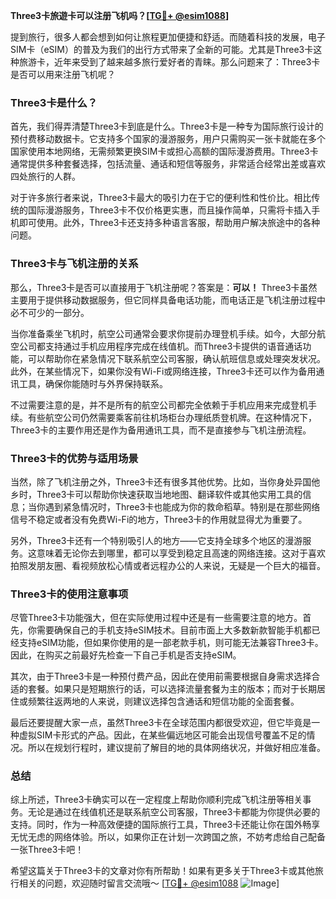 **Three3卡旅遊卡可以注册飞机吗？[[TG💪+ @esim1088](https://t.me/s/esim1088)]**

提到旅行，很多人都会想到如何让旅程更加便捷和舒适。而随着科技的发展，电子SIM卡（eSIM）的普及为我们的出行方式带来了全新的可能。尤其是Three3卡这种旅游卡，近年来受到了越来越多旅行爱好者的青睐。那么问题来了：Three3卡是否可以用来注册飞机呢？

### Three3卡是什么？

首先，我们得弄清楚Three3卡到底是什么。Three3卡是一种专为国际旅行设计的预付费移动数据卡。它支持多个国家的漫游服务，用户只需购买一张卡就能在多个国家使用本地网络，无需频繁更换SIM卡或担心高额的国际漫游费用。Three3卡通常提供多种套餐选择，包括流量、通话和短信等服务，非常适合经常出差或喜欢四处旅行的人群。

对于许多旅行者来说，Three3卡最大的吸引力在于它的便利性和性价比。相比传统的国际漫游服务，Three3卡不仅价格更实惠，而且操作简单，只需将卡插入手机即可使用。此外，Three3卡还支持多种语言客服，帮助用户解决旅途中的各种问题。

### Three3卡与飞机注册的关系

那么，Three3卡是否可以直接用于飞机注册呢？答案是：**可以！** Three3卡虽然主要用于提供移动数据服务，但它同样具备电话功能，而电话正是飞机注册过程中必不可少的一部分。

当你准备乘坐飞机时，航空公司通常会要求你提前办理登机手续。如今，大部分航空公司都支持通过手机应用程序完成在线值机。而Three3卡提供的语音通话功能，可以帮助你在紧急情况下联系航空公司客服，确认航班信息或处理突发状况。此外，在某些情况下，如果你没有Wi-Fi或网络连接，Three3卡还可以作为备用通讯工具，确保你能随时与外界保持联系。

不过需要注意的是，并不是所有的航空公司都完全依赖于手机应用来完成登机手续。有些航空公司仍然需要乘客前往机场柜台办理纸质登机牌。在这种情况下，Three3卡的主要作用还是作为备用通讯工具，而不是直接参与飞机注册流程。

### Three3卡的优势与适用场景

当然，除了飞机注册之外，Three3卡还有很多其他优势。比如，当你身处异国他乡时，Three3卡可以帮助你快速获取当地地图、翻译软件或其他实用工具的信息；当你遇到紧急情况时，Three3卡也能成为你的救命稻草。特别是在那些网络信号不稳定或者没有免费Wi-Fi的地方，Three3卡的作用就显得尤为重要了。

另外，Three3卡还有一个特别吸引人的地方——它支持全球多个地区的漫游服务。这意味着无论你去到哪里，都可以享受到稳定且高速的网络连接。这对于喜欢拍照发朋友圈、看视频放松心情或者远程办公的人来说，无疑是一个巨大的福音。

### Three3卡的使用注意事项

尽管Three3卡功能强大，但在实际使用过程中还是有一些需要注意的地方。首先，你需要确保自己的手机支持eSIM技术。目前市面上大多数新款智能手机都已经支持eSIM功能，但如果你使用的是一部老款手机，则可能无法兼容Three3卡。因此，在购买之前最好先检查一下自己手机是否支持eSIM。

其次，由于Three3卡是一种预付费产品，因此在使用前需要根据自身需求选择合适的套餐。如果只是短期旅行的话，可以选择流量套餐为主的版本；而对于长期居住或频繁往返两地的人来说，则建议选择包含通话和短信功能的全面套餐。

最后还要提醒大家一点，虽然Three3卡在全球范围内都很受欢迎，但它毕竟是一种虚拟SIM卡形式的产品。因此，在某些偏远地区可能会出现信号覆盖不足的情况。所以在规划行程时，建议提前了解目的地的具体网络状况，并做好相应准备。

### 总结

综上所述，Three3卡确实可以在一定程度上帮助你顺利完成飞机注册等相关事务。无论是通过在线值机还是联系航空公司客服，Three3卡都能为你提供必要的支持。同时，作为一种高效便捷的国际旅行工具，Three3卡还能让你在国外畅享无忧无虑的网络体验。所以，如果你正在计划一次跨国之旅，不妨考虑给自己配备一张Three3卡吧！

希望这篇关于Three3卡的文章对你有所帮助！如果有更多关于Three3卡或其他旅行相关的问题，欢迎随时留言交流哦～ [[TG💪+ @esim1088](https://t.me/s/esim1088) ![Image](https://i.postimg.cc/4NQfJmqS/Snipaste-2025-05-13-00-14-12.png)]